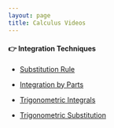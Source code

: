 ```yaml
---
layout: page
title: Calculus Videos
---
```


#### 👉 Integration Techniques

- [Substitution Rule](calculus/substitution_rule.html)
- [Integration by Parts](calculus/integration_by_parts.html)
- [Trigonometric Integrals](calculus/trig_integrals.html)

- [Trigonometric Substitution](calculus/trig_sub.html)